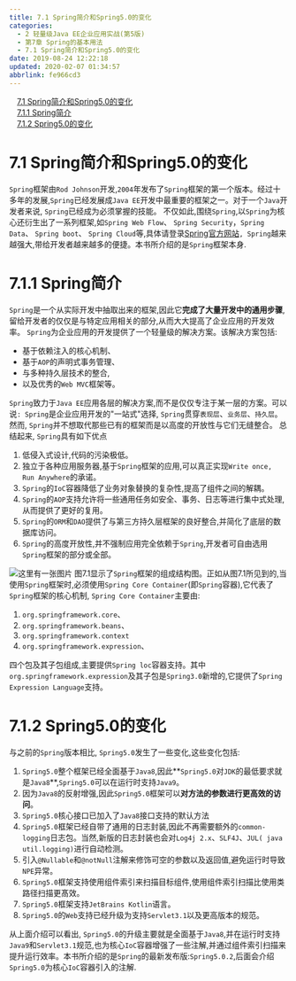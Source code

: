 ```yaml
---
title: 7.1 Spring简介和Spring5.0的变化
categories: 
  - 2 轻量级Java EE企业应用实战(第5版)
  - 第7章 Spring的基本用法
  - 7.1 Spring简介和Spring5.0的变化
date: 2019-08-24 12:22:18
updated: 2020-02-07 01:34:57
abbrlink: fe966cd3
---
```

<div id='my_toc'><a href="/JavaReadingNotes/fe966cd3/#7-1-Spring简介和Spring5-0的变化" class="header_1">7.1 Spring简介和Spring5.0的变化</a>&nbsp;<br><a href="/JavaReadingNotes/fe966cd3/#7-1-1-Spring简介" class="header_1">7.1.1 Spring简介</a>&nbsp;<br><a href="/JavaReadingNotes/fe966cd3/#7-1-2-Spring5-0的变化" class="header_1">7.1.2 Spring5.0的变化</a>&nbsp;<br></div>
<style>.header_1{margin-left: 1em;}.header_2{margin-left: 2em;}.header_3{margin-left: 3em;}.header_4{margin-left: 4em;}.header_5{margin-left: 5em;}.header_6{margin-left: 6em;}</style>
<!--more-->
<script>if (navigator.platform.search('arm')==-1){document.getElementById('my_toc').style.display = 'none';}var e,p = document.getElementsByTagName('p');while (p.length>0) {e = p[0];e.parentElement.removeChild(e);}</script>

<!--end-->
<!--SSTStart-->
# 7.1 Spring简介和Spring5.0的变化 #
`Spring`框架由`Rod Johnson`开发,`2004`年发布了`Spring`框架的第一个版本。经过十多年的发展,`Spring`已经发展成`Java EE`开发中最重要的框架之一。对于一个`Java`开发者来说, `Spring`已经成为必须掌握的技能。
不仅如此,围绕`Spring`,以`Spring`为核心还衍生出了一系列框架,如`Spring Web Flow`、 `Spring Security`，`Spring Data`、 `Spring boot`、 `Spring Cloud`等,具体请登录[Spring官方网站](www.springsource.org)`, Spring`越来越强大,带给开发者越来越多的便捷。本书所介绍的是`Spring`框架本身.
# 7.1.1 Spring简介 #
`Spring`是一个从实际开发中抽取出来的框架,因此它**完成了大量开发中的通用步骤**,留给开发者的仅仅是与特定应用相关的部分,从而大大提高了企业应用的开发效率。
`Spring`为企业应用的开发提供了一个轻量级的解决方案。该解决方案包括:
- 基于依赖注入的核心机制、
- 基于`AOP`的声明式事务管理、
- 与多种持久层技术的整合,
- 以及优秀的`Web MVC`框架等。

 `Spring`致力于`Java EE`应用各层的解决方案,而不是仅仅专注于某一层的方案。可以说`: Spring`是企业应用开发的"一站式"选择, `Spring`贯穿`表现层`、`业务层`、`持久层`。然而, `Spring`并不想取代那些已有的框架而是以高度的开放性与它们无缝整合。
总结起来, `Spring`具有如下优点
<!--replace:IoC=I O C-->
1. 低侵入式设计,代码的污染极低。
2. 独立于各种应用服务器,基于`Spring`框架的应用,可以真正实现`Write once, Run Anywhere`的承诺。
3. `Spring`的`IoC`容器降低了业务对象替换的复杂性,提高了组件之间的解耦。
4. `Spring`的`AOP`支持允许将一些通用任务如安全、事务、日志等进行集中式处理,从而提供了更好的复用。
5. `Spring`的`ORM`和`DAO`提供了与第三方持久层框架的良好整合,并简化了底层的数据库访问。
6. `Spring`的高度开放性,并不强制应用完全依赖于`Spring`,开发者可自由选用`Spring`框架的部分或全部。

![这里有一张图片](https://image-1257720033.cos.ap-shanghai.myqcloud.com/blog/readbooknote/QingLiangJiJavaEEQiYeYingYongShiZhan5/ch7/1.png)
图7.1显示了`Spring`框架的组成结构图。正如从图7.1所见到的,当使用`Spring`框架时,必须使用`Spring Core Container`(即`Spring`容器),它代表了`Spring`框架的核心机制, `Spring Core Container`主要由:
1. `org.springframework.core`、
2. `org.springframework.beans`、
3. `org.springframework.context`
4. `org.springframework.expression`、

四个包及其子包组成,主要提供`Spring loc`容器支持。其中`org.springframework.expression`及其子包是`Spring3.0`新增的,它提供了`Spring Expression Language`支持。

# 7.1.2 Spring5.0的变化 #
与之前的`Spring`版本相比, `Spring5.0`发生了一些变化,这些变化包括:
1. `Spring5.0`整个框架已经全面基于`Java8`,因此**`Spring5.0`对`JDK`的最低要求就是`Java8`**,`Spring5.0`可以在运行时支持`Java9`。
2. 因为`Java8`的反射增强,因此`Spring5.0`框架可以**对方法的参数进行更高效的访问**。
3. `Spring5.0`核心接口已加入了`Java8`接口支持的默认方法
4. `Spring5.0`框架已经自带了通用的日志封装,因此不再需要额外的`common-logging`日志包。当然,新版的日志封装也会对`Log4j 2.x`、`SLF4J`、`JUL( java util.logging)`进行自动检测。
5. 引入`@Nullable`和`@notNull`注解来修饰可空的参数以及返回值,避免运行时导致`NPE`异常。
6. `Spring5.0`框架支持使用组件索引来扫描目标组件,使用组件索引扫描比使用类路径扫描更髙效。
7. `Spring5.0`框架支持`JetBrains Kotlin`语言。
8. `Spring5.0`的`Web`支持已经升级为支持`Servlet3.1`以及更高版本的规范。

从上面介绍可以看出, `Spring5.0`的升级主要就是全面基于`Java8`,并在运行时支持`Java9`和`Servlet3.1`规范,也为核心`IoC`容器增强了一些注解,并通过组件索引扫描来提升运行效率。本书所介绍的是`Spring`的最新发布版:`Spring5.0.2`,后面会介绍`Spring5.0`为核心`IoC`容器引入的注解.
<!--SSTStop-->

